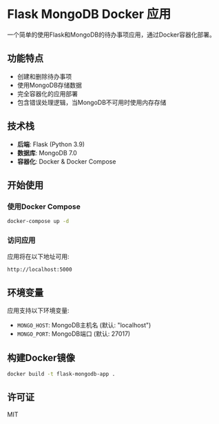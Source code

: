 # Flask MongoDB Docker 应用

一个简单的使用Flask和MongoDB的待办事项应用，通过Docker容器化部署。

## 功能特点

- 创建和删除待办事项
- 使用MongoDB存储数据
- 完全容器化的应用部署
- 包含错误处理逻辑，当MongoDB不可用时使用内存存储

## 技术栈

- **后端**: Flask (Python 3.9)
- **数据库**: MongoDB 7.0
- **容器化**: Docker & Docker Compose

## 开始使用

### 使用Docker Compose

```bash
docker-compose up -d
```

### 访问应用

应用将在以下地址可用:
```
http://localhost:5000
```

## 环境变量

应用支持以下环境变量:

- `MONGO_HOST`: MongoDB主机名 (默认: "localhost")
- `MONGO_PORT`: MongoDB端口 (默认: 27017)

## 构建Docker镜像

```bash
docker build -t flask-mongodb-app .
```

## 许可证

MIT 